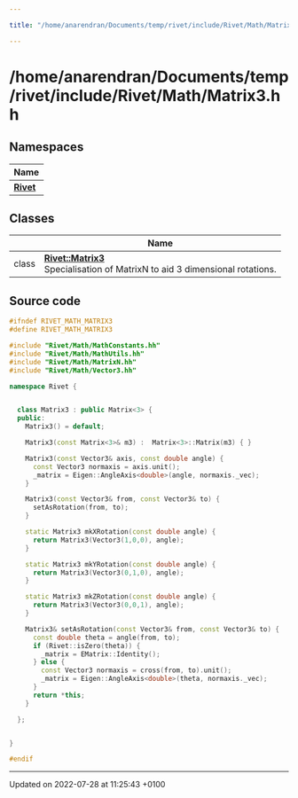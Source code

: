 ```yaml
---

title: "/home/anarendran/Documents/temp/rivet/include/Rivet/Math/Matrix3.hh"

---
```


# /home/anarendran/Documents/temp/rivet/include/Rivet/Math/Matrix3.hh



## Namespaces

| Name           |
| -------------- |
| **[Rivet](http://example.org/namespaces/namespacerivet/)**  |

## Classes

|                | Name           |
| -------------- | -------------- |
| class | **[Rivet::Matrix3](http://example.org/classes/classrivet_1_1matrix3/)** <br>Specialisation of MatrixN to aid 3 dimensional rotations.  |




## Source code

```cpp
#ifndef RIVET_MATH_MATRIX3
#define RIVET_MATH_MATRIX3

#include "Rivet/Math/MathConstants.hh"
#include "Rivet/Math/MathUtils.hh"
#include "Rivet/Math/MatrixN.hh"
#include "Rivet/Math/Vector3.hh"

namespace Rivet {


  class Matrix3 : public Matrix<3> {
  public:
    Matrix3() = default;

    Matrix3(const Matrix<3>& m3) :  Matrix<3>::Matrix(m3) { }

    Matrix3(const Vector3& axis, const double angle) {
      const Vector3 normaxis = axis.unit();
      _matrix = Eigen::AngleAxis<double>(angle, normaxis._vec);
    }

    Matrix3(const Vector3& from, const Vector3& to) {
      setAsRotation(from, to);
    }

    static Matrix3 mkXRotation(const double angle) {
      return Matrix3(Vector3(1,0,0), angle);
    }

    static Matrix3 mkYRotation(const double angle) {
      return Matrix3(Vector3(0,1,0), angle);
    }

    static Matrix3 mkZRotation(const double angle) {
      return Matrix3(Vector3(0,0,1), angle);
    }

    Matrix3& setAsRotation(const Vector3& from, const Vector3& to) {
      const double theta = angle(from, to);
      if (Rivet::isZero(theta)) {
        _matrix = EMatrix::Identity();
      } else {
        const Vector3 normaxis = cross(from, to).unit();
        _matrix = Eigen::AngleAxis<double>(theta, normaxis._vec);
      }
      return *this;
    }

  };


}

#endif
```


-------------------------------

Updated on 2022-07-28 at 11:25:43 +0100
